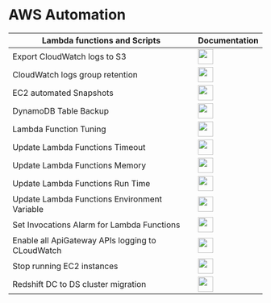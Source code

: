 # AWS Automation
| Lambda functions and Scripts | Documentation |
|-----------------------------------------|-------|
| Export CloudWatch logs to S3| <a href="https://medium.com/tensult/exporting-of-aws-cloudwatch-logs-to-s3-using-automation-2627b1d2ee37"><img src="https://cdn0.iconfinder.com/data/icons/relief-document-glyph-1/32/file-text-document-512.png" width="30px" height="30px"></a> |
| CloudWatch logs group retention | <a href="https://medium.com/tensult/manage-aws-cloudwatch-log-group-retention-using-automation-26add478b0c5"><img src="https://cdn0.iconfinder.com/data/icons/relief-document-glyph-1/32/file-text-document-512.png" width="30px" height="30px"></a> |
| EC2 automated Snapshots | <a href="https://medium.com/tensult/automating-ec2-snapshot-creation-in-aws-8aa5b4b6203"><img src="https://cdn0.iconfinder.com/data/icons/relief-document-glyph-1/32/file-text-document-512.png" width="30px" height="30px"></a> |
| DynamoDB Table Backup | <a href="https://medium.com/tensult/aws-dynamodb-point-in-time-recovery-e8711d6d04cb"><img src="https://cdn0.iconfinder.com/data/icons/relief-document-glyph-1/32/file-text-document-512.png" width="30px" height="30px"></a> |
| Lambda Function Tuning | <a href="https://medium.com/tensult/send-lambda-functions-usage-metrics-to-amazon-cloudwatch-for-tuning-4d5ed69341b0"><img src="https://cdn0.iconfinder.com/data/icons/relief-document-glyph-1/32/file-text-document-512.png" width="30px" height="30px"></a> |
| Update Lambda Functions Timeout | <a href="https://github.com/tensult/aws-automation/blob/master/update_timeout_for_lambda_functions.js"><img src="https://cdn0.iconfinder.com/data/icons/relief-document-glyph-1/32/file-text-document-512.png" width="30px" height="30px"></a> |
| Update Lambda Functions Memory | <a href="https://github.com/tensult/aws-automation/blob/master/update_memory_for_lambda_functions.js"><img src="https://cdn0.iconfinder.com/data/icons/relief-document-glyph-1/32/file-text-document-512.png" width="30px" height="30px"></a> |
| Update Lambda Functions Run Time | <a href="https://github.com/tensult/aws-automation/blob/master/update_runtime_for_lambda_functions.js"><img src="https://cdn0.iconfinder.com/data/icons/relief-document-glyph-1/32/file-text-document-512.png" width="30px" height="30px"></a> |
| Update Lambda Functions Environment Variable | <a href="https://github.com/tensult/aws-automation/blob/master/update_environment_variable_for_lambda_functions.js"><img src="https://cdn0.iconfinder.com/data/icons/relief-document-glyph-1/32/file-text-document-512.png" width="30px" height="30px"></a> |
| Set Invocations Alarm for Lambda Functions | <a href="https://github.com/tensult/aws-automation/blob/master/set_lambda_function_invocation_count_alarm.js"><img src="https://cdn0.iconfinder.com/data/icons/relief-document-glyph-1/32/file-text-document-512.png" width="30px" height="30px"></a> |
| Enable all ApiGateway APIs logging to CLoudWatch | <a href="https://github.com/tensult/aws-automation/blob/master/enable_cloudwatch_logs_for_apis.js"><img src="https://cdn0.iconfinder.com/data/icons/relief-document-glyph-1/32/file-text-document-512.png" width="30px" height="30px"></a> |
| Stop running EC2 instances | <a href="https://github.com/tensult/aws-automation/blob/master/stop_running_ec2_instances/README.md"><img src="https://cdn0.iconfinder.com/data/icons/relief-document-glyph-1/32/file-text-document-512.png" width="30px" height="30px"></a> |
| Redshift DC to DS cluster migration | <a href="https://medium.com/tensult/how-to-migrate-aws-redshift-dc2-to-ds2-node-cluster-73f320dc57f6"><img src="https://cdn0.iconfinder.com/data/icons/relief-document-glyph-1/32/file-text-document-512.png" width="30px" height="30px"></a> |




